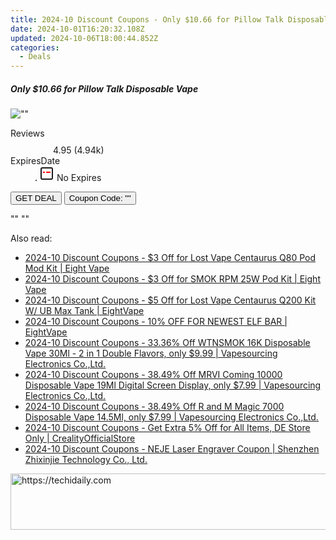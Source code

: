 ```yaml
---
title: 2024-10 Discount Coupons - Only $10.66 for Pillow Talk Disposable Vape | EightVape
date: 2024-10-01T16:20:32.108Z
updated: 2024-10-06T18:00:44.852Z
categories:
  - Deals
---
```


<div class="max-w-4xl mx-auto grid grid-cols-1 lg:max-w-5xl lg:gap-x-20 lg:grid-cols-2">
  <div class="relative p-3 col-start-1 row-start-1 flex flex-col-reverse rounded-lg bg-gradient-to-t from-black/75 via-black/0 sm:bg-none sm:row-start-2 sm:p-0 lg:row-start-1">
    <h5 class="mt-1 text-lg font-semibold text-white sm:text-slate-900 md:text-2xl dark:sm:text-white">Only $10.66 for Pillow Talk Disposable Vape</h5>
  </div>
  
  <div class="col-start-1 col-end-3 row-start-1 grid gap-4 sm:mb-6 sm:grid-cols-4 lg:col-start-2 lg:row-span-6 lg:row-end-6 lg:mb-0 lg:gap-6">
      <img src="&quot;https://static.shareasale.com/image/59344/deal/PillowTalkDisposableVape.jpg&quot;" onClick="javascript:window.open(decodeURIComponent('%22https%3A%2F%2Fwww.shareasale.com%2Fu.cfm%3Fd%3D1112224%26m%3D59344%26u%3D4338022%22'), '_blank');void(0);" alt="&quot;&quot;" class="h-60 w-full rounded-lg object-cover sm:col-span-2 sm:h-52 lg:col-span-full" loading="lazy" />
    
  </div>
  <dl class="row-start-2 mt-4 flex items-center text-xs font-medium sm:row-start-3 sm:mt-1 md:mt-2.5 lg:row-start-2">
    <dt class="sr-only">Reviews</dt>
    <dd class="flex items-center text-indigo-600 dark:text-indigo-400">
      <svg width="24" height="24" fill="none" aria-hidden="true" class="mr-1 stroke-current dark:stroke-indigo-500">
        <path d="m12 5 2 5h5l-4 4 2.103 5L12 16l-5.103 3L9 14l-4-4h5l2-5Z" stroke-width="2" stroke-linecap="round" stroke-linejoin="round" />
      </svg>
      <span>4.95 <span class="font-normal text-slate-400">(4.94k)</span></span>
    </dd>
    <dt class="sr-only">ExpiresDate</dt>
    <dd class="flex items-center">
      <svg width="2" height="2" aria-hidden="true" fill="currentColor" class="mx-3 text-slate-300">
        <circle cx="1" cy="1" r="1" />
      </svg>
      <svg width="24" height="24" viewBox="0 0 24 24" fill="none" stroke="currentColor" stroke-width="2">
        <rect x="3" y="3" width="18" height="18" rx="2" fill="#fff" />
        <path d="M6 10L18 10" stroke="red" stroke-width="2" fill="none" />
        <path d="M10 6L10 18" stroke="#fff" stroke-width="2" fill="none" />
      </svg>
      No Expires    </dd>
  </dl>
  <div class="col-start-1 row-start-3 mt-4 self-center sm:col-start-2 sm:row-span-2 sm:row-start-2 sm:mt-0 lg:col-start-1 lg:row-start-3 lg:row-end-4 lg:mt-6">
    <button type="button" onClick="javascript:window.open(decodeURIComponent('%22https%3A%2F%2Fwww.shareasale.com%2Fu.cfm%3Fd%3D1112224%26m%3D59344%26u%3D4338022%22'), '_blank');void(0);" class="rounded-lg bg-red-600 px-3 py-2 text-sm font-medium leading-6 text-white">GET DEAL</button>
    <button type="button" onClick="javascript:window.open(decodeURIComponent('%22https%3A%2F%2Fwww.shareasale.com%2Fu.cfm%3Fd%3D1112224%26m%3D59344%26u%3D4338022%22'), '_blank');void(0);" class="border-dashed border-2 border-indigo-600 bg-green-100 text-sm leading-6 font-medium py-2 px-3 rounded-lg">Coupon Code: &quot;&quot;</button>
  </div>
  <p class="col-start-1 mt-4 text-sm leading-6 sm:col-span-2 lg:col-span-1 lg:row-start-4 lg:mt-6 dark:text-slate-400">
    "" 
""  </p>
</div>

<span class="atpl-alsoreadstyle">Also read:</span>
<div><ul>
<li><a href="https://coupons.techidaily.com/coupon-1106046-share-59344-sale/"><u>2024-10 Discount Coupons - $3 Off for Lost Vape Centaurus Q80 Pod Mod Kit | Eight Vape</u></a></li>
<li><a href="https://coupons.techidaily.com/coupon-1106061-share-59344-sale/"><u>2024-10 Discount Coupons - $3 Off for SMOK RPM 25W Pod Kit | Eight Vape</u></a></li>
<li><a href="https://coupons.techidaily.com/coupon-1106054-share-59344-sale/"><u>2024-10 Discount Coupons - $5 Off for Lost Vape Centaurus Q200 Kit W/ UB Max Tank | EightVape</u></a></li>
<li><a href="https://coupons.techidaily.com/coupon-1106030-share-59344-sale/"><u>2024-10 Discount Coupons - 10% OFF FOR NEWEST ELF BAR | EightVape</u></a></li>
<li><a href="https://coupons.techidaily.com/coupon-1094184-share-90958-sale/"><u>2024-10 Discount Coupons - 33.36% Off WTNSMOK 16K Disposable Vape 30Ml - 2 in 1 Double Flavors, only $9.99 | Vapesourcing Electronics Co.,Ltd.</u></a></li>
<li><a href="https://coupons.techidaily.com/coupon-1083220-share-90958-sale/"><u>2024-10 Discount Coupons - 38.49% Off MRVI Coming 10000 Disposable Vape 19Ml Digital Screen Display, only $7.99 | Vapesourcing Electronics Co.,Ltd.</u></a></li>
<li><a href="https://coupons.techidaily.com/coupon-1072925-share-90958-sale/"><u>2024-10 Discount Coupons - 38.49% Off R and M Magic 7000 Disposable Vape 14.5Ml, only $7.99 | Vapesourcing Electronics Co.,Ltd.</u></a></li>
<li><a href="https://coupons.techidaily.com/coupon-1106028-share-124834-sale/"><u>2024-10 Discount Coupons - Get Extra 5% Off for All Items, DE Store Only | CrealityOfficialStore</u></a></li>
<li><a href="https://coupons.techidaily.com/coupon-1070220-share-101855-sale/"><u>2024-10 Discount Coupons - NEJE Laser Engraver Coupon | Shenzhen Zhixinjie Technology Co., Ltd.</u></a></li>
</ul></div>

<ins class="adsbygoogle"
      style="display:block"
      data-ad-client="ca-pub-7571918770474297"
      data-ad-slot="8358498916"
      data-ad-format="auto"
      data-full-width-responsive="true"></ins>
    

<!-- affiliate ads begin -->
<a href="https://appsumo.8odi.net/c/5597632/2123748/7443" target="_top" id="2123748">
  <img src="//a.impactradius-go.com/display-ad/7443-2123748" border="0" alt="https://techidaily.com" width="600" height="90"/>
</a>
<img height="0" width="0" src="https://appsumo.8odi.net/i/5597632/2123748/7443" style="position:absolute;visibility:hidden;" border="0" />
<!-- affiliate ads end -->


